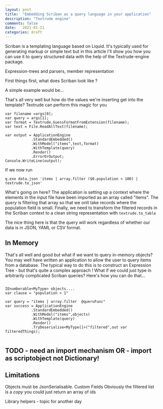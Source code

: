 ```yaml
---
layout: post
title:  "Embedding Scriban as a query language in your application"
description: "Textrude engine"
comments: false
date:   2021-01-21
categories: draft
---
```


Scriban is a templating language based on Liquid.  It's typically used for generating markup or simple text but in this article I'll show you how you can use it to query structured data with the help of the Textrude-engine package.

Expression-trees and parsers, member representation


First things first, what does Scriban look like ?

A simple example would be...

That's all very well but how do the values we're inserting get into the template?  Textrude can perform this magic for you

```
var filename =args[0];
var query = args[1];
var format = Textrude.GuessFormatFromExtension(filename);
var text = File.ReadAllText(filename);

var output = ApplicationEngine
            .StandardEmbedded()
            .WithModel("items",text,format)
            .WithTemplate(query)
            .Render()
            .ErrorOrOutput;
Console.WriteLine(output);            
```

If we now run 
```
q.exe data.json 'items | array.filter ($0.population < 100) | textrude.to_json'
```


What's going on here?  The application is setting up a context where the elements in the input file have been imported as an array called "items".  The *query* is filtering that array so that we onlt take records where the population field is small.  Finally, we need to transform the filtered records in the Scriban context to a clean string representation with `textrude.to_table`

The nice thing here is that the query will work regardless of whether our data is in JSON, YAML or CSV format.

## In Memory

That's all well and good but what if we want to query in-memory objects?  You may well have written an application to allow the user to query items from a database. The typical way to do this is to construct an Expression Tree - but that's quite a complex approach !  What if we could just type in arbitrarily complicated Scriban queries?  Here's how you can do that...

```

IEnumberable<MyType> objects....
var clause = "population > 1"

var query = "items | array.filter  @queruFunc" 
var success = ApplicationEngine
            .StandardEmbedded()
            .WithModel("items",objects)
            .WithTemplate(query)
            .Render()
            .TryDeserialise<MyType[]>("filtered",out var filteredThings);


```

## TODO - need an import mechanism OR - import as scriptobject not Dictionary!

## Limitations

Objects must be JsonSerialisable.  Custom Fields
Obviously the filtered list is a _copy_ you could just return an array of ids


Library helpers - topic for another day